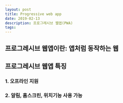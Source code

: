 ```yaml
---
layout: post
title: Progressive web app
date: 2019-02-13
description: 프로그레시브 웹앱(PWA)
tags:
---
```

## 프로그레시브 웹앱이란: 앱처럼 동작하는 웹
## 프로그레시브 웹앱 특징
### 1. 오프라인 지원

### 2. 알림, 홈스크린, 위치기능 사용 가능
